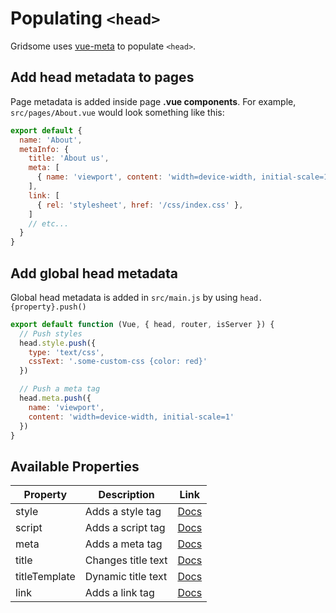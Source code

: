 # Populating `<head>`
Gridsome uses [vue-meta](https://github.com/declandewet/vue-meta) to populate `<head>`.

## Add head metadata to pages
Page metadata is added inside page **.vue components**.
For example, `src/pages/About.vue` would look something like this:

```js
export default {
  name: 'About',
  metaInfo: {
    title: 'About us',
    meta: [
      { name: 'viewport', content: 'width=device-width, initial-scale=1' }
    ],
    link: [
      { rel: 'stylesheet', href: '/css/index.css' },
    ]
    // etc...
  }
}
```

## Add global head metadata
Global head metadata is added in `src/main.js` by using `head.{property}.push()`

```js
export default function (Vue, { head, router, isServer }) {
  // Push styles
  head.style.push({
    type: 'text/css',
    cssText: '.some-custom-css {color: red}'
  })

  // Push a meta tag
  head.meta.push({
    name: 'viewport',
    content: 'width=device-width, initial-scale=1'
  })
}
```

## Available Properties

|Property  | Description | Link
|----------|-------|---------------
|style | Adds a style tag |[Docs](https://github.com/declandewet/vue-meta#style-object)
|script | Adds a script tag | [Docs](https://github.com/declandewet/vue-meta#script-object)
|meta  | Adds a meta tag | [Docs](https://github.com/declandewet/vue-meta#meta-object)
|title | Changes title text | [Docs](https://github.com/declandewet/vue-meta#title-string)
|titleTemplate | Dynamic title text |  [Docs](https://github.com/declandewet/vue-meta#titletemplate-string--function)
|link  | Adds a link tag | [Docs](https://github.com/declandewet/vue-meta#link-object)

